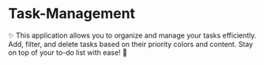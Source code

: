 # Task-Management
✨ This application allows you to organize and manage your tasks efficiently. Add, filter, and delete tasks based on their priority colors and content. Stay on top of your to-do list with ease! 💪

